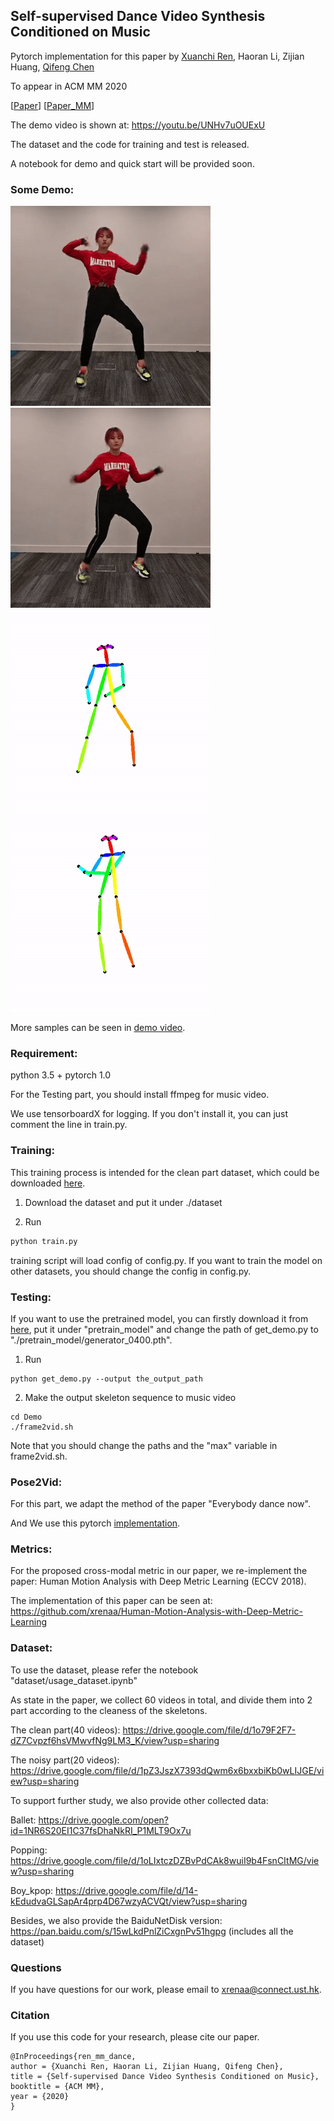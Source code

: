 ## Self-supervised Dance Video Synthesis Conditioned on Music

Pytorch implementation for this paper by [Xuanchi Ren](https://xuanchiren.com), Haoran Li, Zijian Huang, [Qifeng Chen](https://cqf.io/)

To appear in ACM MM 2020

[[Paper](https://arxiv.org/abs/1912.06606)]
[[Paper_MM](https://xuanchiren.com/pub/Dance_MM_version.pdf)]

The demo video is shown at: https://youtu.be/UNHv7uOUExU

The dataset and the code for training and test is released. 

A notebook for demo and quick start will be provided soon.

### Some Demo:
![](demo/demo_0.gif)![](demo/demo_2.gif)
![](demo/label_0.gif)![](demo/label_1.gif)

More samples can be seen in [demo video](https://youtu.be/0rMuFMZa_K4).

### Requirement:
python 3.5 + pytorch 1.0

For the Testing part, you should install ffmpeg for music video.

We use tensorboardX for logging. If you don't install it, you can just comment the line in train.py.


### Training:
This training process is intended for the clean part dataset, which could be downloaded [here](https://drive.google.com/file/d/1o79F2F7-dZ7Cvpzf6hsVMwvfNg9LM3_K/view?usp=sharing).
1. Download the dataset and put it under ./dataset

2. Run
```python
python train.py
```
training script will load config of config.py. If you want to train the model on other datasets, you should change the config in config.py.

### Testing:
If you want to use the pretrained model, you can firstly download it from [here](https://drive.google.com/file/d/1NFDD9wbwx-BAIss89Bck2xfxKmD7Z8Rb/view?usp=sharing), put it under "pretrain_model" and change the path of get_demo.py to "./pretrain_model/generator_0400.pth".
1. Run
```
python get_demo.py --output the_output_path
```
2. Make the output skeleton sequence to music video
```
cd Demo
./frame2vid.sh
```
Note that you should change the paths and the "max" variable in frame2vid.sh.

### Pose2Vid:
For this part, we adapt the method of the paper "Everybody dance now".

And We use this pytorch [implementation](https://github.com/CUHKSZ-TQL/EverybodyDanceNow_reproduce_pytorch).

### Metrics:

For the proposed cross-modal metric in our paper, we re-implement the paper: Human Motion Analysis with Deep Metric Learning (ECCV 2018).

The implementation of this paper can be seen at: https://github.com/xrenaa/Human-Motion-Analysis-with-Deep-Metric-Learning


### Dataset:
To use the dataset, please refer the notebook "dataset/usage_dataset.ipynb"

As state in the paper, we collect 60 videos in total, and divide them into 2 part according to the cleaness of the skeletons.

The clean part(40 videos):
https://drive.google.com/file/d/1o79F2F7-dZ7Cvpzf6hsVMwvfNg9LM3_K/view?usp=sharing

The noisy part(20 videos):
https://drive.google.com/file/d/1pZ3JszX7393dQwm6x6bxxbiKb0wLIJGE/view?usp=sharing

To support further study, we also provide other collected data:

Ballet:
https://drive.google.com/open?id=1NR6S20EI1C37fsDhaNkRI_P1MLT9Ox7u

Popping:
https://drive.google.com/file/d/1oLIxtczDZBvPdCAk8wuiI9b4FsnCItMG/view?usp=sharing

Boy_kpop:
https://drive.google.com/file/d/14-kEdudvaGLSapAr4prp4D67wzyACVQt/view?usp=sharing

Besides, we also provide the BaiduNetDisk version:
https://pan.baidu.com/s/15wLkdPnlZiCxgnPv51hgpg
(includes all the dataset)

### Questions
If you have questions for our work, please email to xrenaa@connect.ust.hk.

### Citation
If you use this code for your research, please cite our paper.
```
@InProceedings{ren_mm_dance,
author = {Xuanchi Ren, Haoran Li, Zijian Huang, Qifeng Chen},
title = {Self-supervised Dance Video Synthesis Conditioned on Music},
booktitle = {ACM MM},
year = {2020}
}
```
